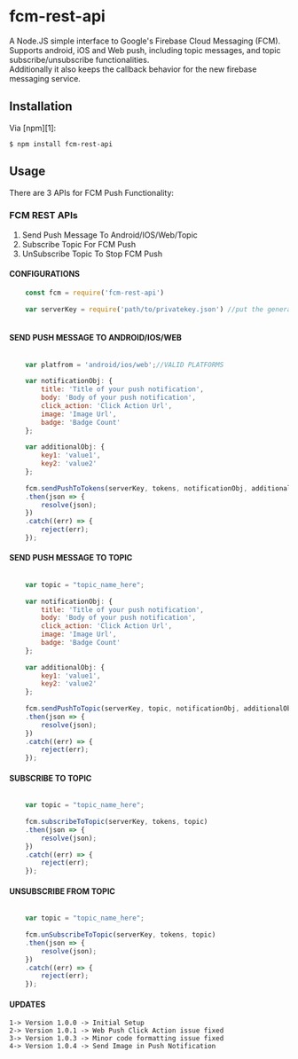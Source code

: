 fcm-rest-api
========

A Node.JS simple interface to Google's Firebase Cloud Messaging (FCM). Supports android, iOS and Web push, including topic messages, and topic subscribe/unsubscribe functionalities.  
Additionally it also keeps the callback behavior for the new firebase messaging service. 

## Installation

Via [npm][1]:

    $ npm install fcm-rest-api

## Usage

There are 3 APIs for FCM Push Functionality:
### FCM REST APIs 
   1. Send Push Message To Android/IOS/Web/Topic
   2. Subscribe Topic For FCM Push
   2. UnSubscribe Topic To Stop FCM Push
   

#### CONFIGURATIONS
```js
    const fcm = require('fcm-rest-api')
    
    var serverKey = require('path/to/privatekey.json') //put the generated private key path here  
	
```

#### SEND PUSH MESSAGE TO ANDROID/IOS/WEB
```js
	
	var platfrom = 'android/ios/web';//VALID PLATFORMS
	
	var notificationObj: {
		title: 'Title of your push notification', 
		body: 'Body of your push notification', 
		click_action: 'Click Action Url', 
		image: 'Image Url', 
		badge: 'Badge Count'
	};
	
	var additionalObj: {
		key1: 'value1', 
		key2: 'value2' 
	};
    
    fcm.sendPushToTokens(serverKey, tokens, notificationObj, additionalObj, 'android')
	.then(json => {
		resolve(json);
	})
	.catch((err) => {
		reject(err);
	});
```


#### SEND PUSH MESSAGE TO TOPIC
```js
	
	var topic = "topic_name_here";
	
	var notificationObj: {
		title: 'Title of your push notification', 
		body: 'Body of your push notification', 
		click_action: 'Click Action Url', 
		image: 'Image Url',  
		badge: 'Badge Count'
	};
	
	var additionalObj: {
		key1: 'value1', 
		key2: 'value2' 
	};
    
    fcm.sendPushToTopic(serverKey, topic, notificationObj, additionalObj)
	.then(json => {
		resolve(json);
	})
	.catch((err) => {
		reject(err);
	});
```



#### SUBSCRIBE TO TOPIC
```js
   
	var topic = "topic_name_here";
    
    fcm.subscribeToTopic(serverKey, tokens, topic)
	.then(json => {
		resolve(json);
	})
	.catch((err) => {
		reject(err);
	});
```



#### UNSUBSCRIBE FROM TOPIC
```js
	
	var topic = "topic_name_here";
    
    fcm.unSubscribeToTopic(serverKey, tokens, topic)
	.then(json => {
		resolve(json);
	})
	.catch((err) => {
		reject(err);
	});
```

#### UPDATES
	1-> Version 1.0.0 -> Initial Setup
	2-> Version 1.0.1 -> Web Push Click Action issue fixed
	3-> Version 1.0.3 -> Minor code formatting issue fixed
	4-> Version 1.0.4 -> Send Image in Push Notification 
